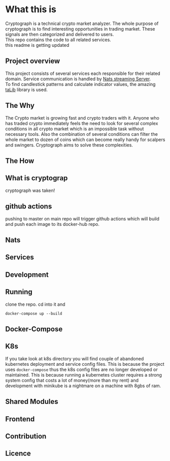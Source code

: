# What this is

Cryptograph is a technical crypto market analyzer. The whole purpose of cryptograph is to find interesting opportunities in trading market. These signals are then categorized and delivered to users.  
This repo contains the code to all related services.  
this readme is getting updated

## Project overview

This project consists of several services each responsible for their related domain. Service communication is handled by [Nats streaming Server](https://github.com/nats-io/nats-streaming-server).  
To find candlestick patterns and calculate indicator values, the amazing [taLib](https://mrjbq7.github.io/ta-lib/) library is used.

## The Why

The Crypto market is growing fast and crypto traders with it. Anyone who has traded crypto immediately feels the need to look for several complex conditions in all crypto market which is an impossible task without necessary tools.
Also the combination of several conditions can filter the whole market to dozen of coins which can become really handy for scalpers and swingers.
Cryptograph aims to solve these complexities.

## The How

## What is cryptograp

cryptograph was taken!

## github actions

pushing to master on main repo will trigger github actions which will build and push each image to its docker-hub repo.

## Nats

## Services

## Development

## Running

clone the repo. cd into it and

```
docker-compose up --build
```

## Docker-Compose

## K8s

If you take look at k8s directory you will find couple of abandoned kubernetes deployment and service config files. This is because the project uses `docker-compose` thus the k8s config files are no longer developed or maintained. This is because running a kubernetes cluster requires a strong system config that costs a lot of money(more than my rent) and development with minikube is a nightmare on a machine with 8gbs of ram.

## Shared Modules

## Frontend

## Contribution

## Licence
